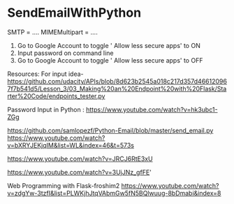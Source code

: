 # SendEmailWithPython

SMTP = ....
MIMEMultipart = ....

1. Go to Google Account to toggle ' Allow less secure apps' to ON 
2. Input password on command line
3. Go to Google Account to toggle ' Allow less secure apps' to OFF

Resources: 
For input idea-
https://github.com/udacity/APIs/blob/8d623b2545a018c217d357d466120967f7b541d5/Lesson_3/03_Making%20an%20Endpoint%20with%20Flask/Starter%20Code/endpoints_tester.py

Password Input in Python : https://www.youtube.com/watch?v=hk3ubc1-ZGg

https://github.com/samlopezf/Python-Email/blob/master/send_email.py
https://www.youtube.com/watch?v=bXRYJEKjqIM&list=WL&index=46&t=573s

https://www.youtube.com/watch?v=JRCJ6RtE3xU

https://www.youtube.com/watch?v=3UjJNz_gfFE'

Web Programming with Flask-froshim2
https://www.youtube.com/watch?v=zdgYw-3tzfI&list=PLWKjhJtqVAbmGw5fN5BQlwuug-8bDmabi&index=8

